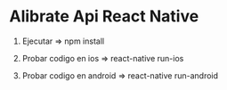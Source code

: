 Alibrate Api React Native
=========================

1) Ejecutar => npm install

2) Probar codigo en ios => react-native run-ios

3) Probar codigo en android => react-native run-android